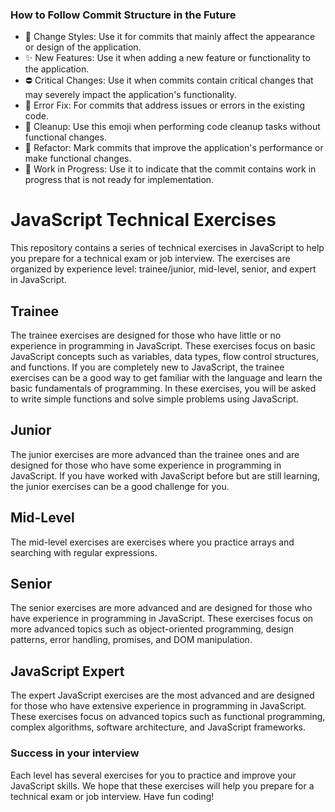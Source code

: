 ### How to Follow Commit Structure in the Future
- 🌈 Change Styles: Use it for commits that mainly affect the appearance or design of the application.
- ✨ New Features: Use it when adding a new feature or functionality to the application.
- ⛔ Critical Changes: Use it when commits contain critical changes that may severely impact the application's functionality.
- 🐛 Error Fix: For commits that address issues or errors in the existing code.
- 🧼 Cleanup: Use this emoji when performing code cleanup tasks without functional changes.
- 🚀 Refactor: Mark commits that improve the application's performance or make functional changes.
- 🚧 Work in Progress: Use it to indicate that the commit contains work in progress that is not ready for implementation.


# JavaScript Technical Exercises
This repository contains a series of technical exercises in JavaScript to help you prepare for a technical exam or job interview. The exercises are organized by experience level: trainee/junior, mid-level, senior, and expert in JavaScript.

## Trainee
The trainee exercises are designed for those who have little or no experience in programming in JavaScript. These exercises focus on basic JavaScript concepts such as variables, data types, flow control structures, and functions. If you are completely new to JavaScript, the trainee exercises can be a good way to get familiar with the language and learn the basic fundamentals of programming. In these exercises, you will be asked to write simple functions and solve simple problems using JavaScript.

## Junior
The junior exercises are more advanced than the trainee ones and are designed for those who have some experience in programming in JavaScript. If you have worked with JavaScript before but are still learning, the junior exercises can be a good challenge for you.

## Mid-Level
The mid-level exercises are exercises where you practice arrays and searching with regular expressions.

## Senior
The senior exercises are more advanced and are designed for those who have experience in programming in JavaScript. These exercises focus on more advanced topics such as object-oriented programming, design patterns, error handling, promises, and DOM manipulation.

## JavaScript Expert
The expert JavaScript exercises are the most advanced and are designed for those who have extensive experience in programming in JavaScript. These exercises focus on advanced topics such as functional programming, complex algorithms, software architecture, and JavaScript frameworks.

### Success in your interview
Each level has several exercises for you to practice and improve your JavaScript skills. We hope that these exercises will help you prepare for a technical exam or job interview. Have fun coding!


